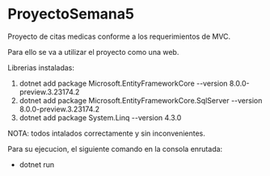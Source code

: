 # ProyectoSemana5
Proyecto de citas medicas conforme a los requerimientos de MVC.

Para ello se va a utilizar el proyecto como una web.

Librerias instaladas:
1. dotnet add package Microsoft.EntityFrameworkCore --version 8.0.0-preview.3.23174.2
2. dotnet add package Microsoft.EntityFrameworkCore.SqlServer --version 8.0.0-preview.3.23174.2
3. dotnet add package System.Linq --version 4.3.0

NOTA: todos intalados correctamente y sin inconvenientes.

Para su ejecucion, el siguiente comando en la consola enrutada:
- dotnet run